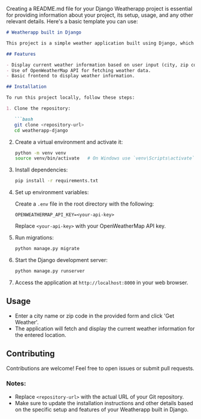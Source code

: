 Creating a README.md file for your Django Weatherapp project is essential for providing information about your project, its setup, usage, and any other relevant details. Here's a basic template you can use:

```markdown
# Weatherapp built in Django

This project is a simple weather application built using Django, which allows users to check the current weather conditions for a location.

## Features

- Display current weather information based on user input (city, zip code, etc.).
- Use of OpenWeatherMap API for fetching weather data.
- Basic frontend to display weather information.

## Installation

To run this project locally, follow these steps:

1. Clone the repository:

   ```bash
   git clone <repository-url>
   cd weatherapp-django
   ```

2. Create a virtual environment and activate it:

   ```bash
   python -m venv venv
   source venv/bin/activate   # On Windows use `venv\Scripts\activate`
   ```

3. Install dependencies:

   ```bash
   pip install -r requirements.txt
   ```

4. Set up environment variables:
   
   Create a `.env` file in the root directory with the following:

   ```plaintext
   OPENWEATHERMAP_API_KEY=<your-api-key>
   ```

   Replace `<your-api-key>` with your OpenWeatherMap API key.

5. Run migrations:

   ```bash
   python manage.py migrate
   ```

6. Start the Django development server:

   ```bash
   python manage.py runserver
   ```

7. Access the application at `http://localhost:8000` in your web browser.

## Usage

- Enter a city name or zip code in the provided form and click 'Get Weather'.
- The application will fetch and display the current weather information for the entered location.

## Contributing

Contributions are welcome! Feel free to open issues or submit pull requests.


### Notes:
- Replace `<repository-url>` with the actual URL of your Git repository.
- Make sure to update the installation instructions and other details based on the specific setup and features of your Weatherapp built in Django.
